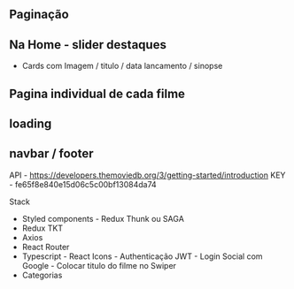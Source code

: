 ## Paginação 
## Na Home -  slider destaques
   - Cards com Imagem / titulo / data lancamento / sinopse
## Pagina individual de cada filme 
## loading 
## navbar / footer

API  -  https://developers.themoviedb.org/3/getting-started/introduction
KEY - fe65f8e840e15d06c5c00bf13084da74


Stack 

- Styled components
      - Redux Thunk ou SAGA 
- Redux TKT
- Axios 
- React Router 
- Typescript 
      - React Icons 
      - Authenticação JWT
      - Login Social com Google
      - Colocar titulo do filme no Swiper
- Categorias
      